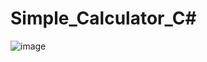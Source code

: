 # Simple_Calculator_C#
![image](https://user-images.githubusercontent.com/95228145/227796066-2982e078-9b12-4fc1-83e6-43c386048057.png)
